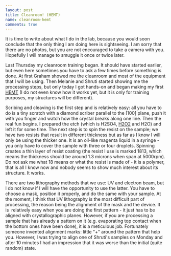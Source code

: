 ```yaml
---
layout: post
title: Cleanroom! (HEMT)
name: cleanroom-hemt
comments: true
---
```


It is time to write about what I do in the lab, because you would soon conclude that the only thing I am doing here is sightseeing. I am sorry that there are no photos, but you are not encouraged to take a camera with you. Hopefully I will manage to smuggle it once or twice later.

Last Thursday my cleanroom training began. It should have started earlier, but even here sometimes you have to ask a few times before something is done. At first Graham showed me the cleanroom and most of the equipment that I will be using. Then Melanie and Shruti started showing me the processing steps, but only today I got hands-on and began making my first [HEMT](http://en.wikipedia.org/wiki/High_electron_mobility_transistor) (I do not even know how it works yet, but it is only for training purposes, my structures will be different).

Scribing and cleaving is the first step and is relatively easy: all you have to do is a tiny scratch with a diamond scriber parallel to the [100] plane, push it with you finger and watch how the crystal breaks along one line. Then the real fun begins. I prepared the etch (which is H2SO4, [H2O2](http://static.fjcdn.com/pictures/shitty+comic+H202+is+hydrogen+peroxide+I+heard+this+joke_ba98d3_1815730.jpg) and H2O) and left it for some time. The next step is to spin the resist on the sample; we have two resists that result in different thickness but as far as I know I will only be using the thicker one. It is an oil-like magenta liquid in a syringe - you only have to cover the sample with three or four droplets. Spinning creates a thin layer of resist coating (the resist I use is marked 1813, which means the thickness should be around 1.3 microns when span at 5000rpm). Do not ask me what 18 means or what the resist is made of - it is a polymer, that is all I know now and nobody seems to show much interest about its structure. It works.

There are two lithography methods that we use: UV and electron beam, but I do not know if I will have the opportunity to use the latter. You have to choose a mask, position it properly, and do the same with your sample. At the moment, I think that UV lithography is the most difficult part of processing, the reason being the alignment of the mask and the device. It is  relatively easy when you are doing the first pattern - it just has to be aligned with crystallographic planes. However, if you are processing a sample that has already a pattern on it (e.g. evaporating top contact when the bottom ones have been done), it is a meticulous job. Fortunately someone invented alignment marks: little "+" around the pattern that help you. However, I was trying to align one of Shruti's samples on Monday and after 10 minutes I had an impression that it was worse than the initial (quite random) state.